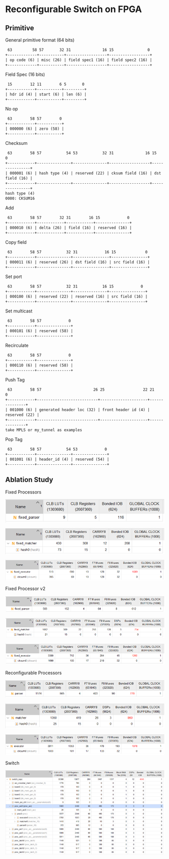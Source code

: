 # Reconfigurable Switch on FPGA

## Primitive

General primitive format (64 bits)

```
 63         58 57       32 31              16 15               0
+-------------+-----------+------------------+------------------+
| op code (6) | misc (26) | field spec1 (16) | field spec2 (16) |
+-------------+-----------+------------------+------------------+
```

Field Spec (16 bits)

```
 15        12 11        6 5       0
+------------+-----------+---------+
| hdr id (4) | start (6) | len (6) |
+------------+-----------+---------+
```

No op

```
 63        58 57        0
+------------+-----------+
| 000000 (6) | zero (58) |
+------------+-----------+
```

Checksum

```
 63        58 57           54 53           32 31              16 15             0
+------------+---------------+---------------+------------------+----------------+
| 000001 (6) | hash type (4) | reserved (22) | cksum field (16) | dst field (16) |
+------------+---------------+---------------+------------------+----------------+
hash type (4)
0000: CKSUM16
```

Add

```
 63        58 57        32 31        16 15            0
+------------+------------+------------+---------------+
| 000010 (6) | delta (26) | field (16) | reserved (16) |
+------------+------------+------------+---------------+
```

Copy field

```
 63        58 57           32 31            16 15             0
+------------+---------------+----------------+----------------+
| 000011 (6) | reserved (26) | dst field (16) | src field (16) |
+------------+---------------+----------------+----------------+
```

Set port

```
 63        58 57           32 31           16 15            0
+------------+---------------+---------------+----------------+
| 000100 (6) | reserved (22) | reserved (16) | src field (16) |
+------------+---------------+---------------+----------------+
```

Set multicast

```
 63        58 57            0
+------------+---------------+
| 000101 (6) | reserved (58) |
+------------+---------------+
```

Recirculate

```
 63        58 57            0
+------------+---------------+
| 000110 (6) | reserved (58) |
+------------+---------------+
```

Push Tag

```
 63        58 57                       26 25                 22 21            0
+------------+---------------------------+---------------------+---------------+
| 001000 (6) | generated header loc (32) | front header id (4) | reserved (22) |
+------------+---------------------------+---------------------+---------------+
take MPLS or my_tunnel as examples
```

Pop Tag

```
 63        58 57           54 53            0
+------------+---------------+---------------+
| 001001 (6) | header_id (4) | reserved (54) |
+------------+---------------+---------------+
```

## Ablation Study

Fixed Processors

![](fig/fixed_parser.png)

![](fig/fixed_matcher.png)

![](fig/fixed_executor.png)

Fixed Processor v2

![](fig/fixed_parser_v2.png)

![](fig/fixed_matcher_v2.png)

![](fig/fixed_executor_v2.png)

Reconfigurable Processors

![](fig/parser.png)

![](fig/matcher.png)

![](fig/executor.png)

Switch

![](fig/switch.png)
